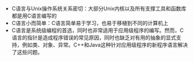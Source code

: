 + C语言与Unix操作系统关系密切：大部分Unix内核以及所有支撑工具和函数库都是用C语言编写的
+ C语言小而简单：C语言简单易于学习，也易于移植到不同的计算机上
+ C语言是系统级编程的首选，同时也非常适用于应用级程序的编写。然而，C语言的指针是造成程序错误的常见原因，同时也缺乏对有用的抽象的显式支持，例如类、对象、异常。C++和Java这种针对应用级程序的新程序语言解决了这些问题。